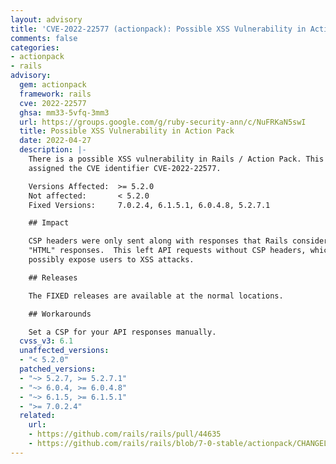 ```yaml
---
layout: advisory
title: 'CVE-2022-22577 (actionpack): Possible XSS Vulnerability in Action Pack'
comments: false
categories:
- actionpack
- rails
advisory:
  gem: actionpack
  framework: rails
  cve: 2022-22577
  ghsa: mm33-5vfq-3mm3
  url: https://groups.google.com/g/ruby-security-ann/c/NuFRKaN5swI
  title: Possible XSS Vulnerability in Action Pack
  date: 2022-04-27
  description: |-
    There is a possible XSS vulnerability in Rails / Action Pack. This vulnerability has been
    assigned the CVE identifier CVE-2022-22577.

    Versions Affected:  >= 5.2.0
    Not affected:       < 5.2.0
    Fixed Versions:     7.0.2.4, 6.1.5.1, 6.0.4.8, 5.2.7.1

    ## Impact

    CSP headers were only sent along with responses that Rails considered as
    "HTML" responses.  This left API requests without CSP headers, which could
    possibly expose users to XSS attacks.

    ## Releases

    The FIXED releases are available at the normal locations.

    ## Workarounds

    Set a CSP for your API responses manually.
  cvss_v3: 6.1
  unaffected_versions:
  - "< 5.2.0"
  patched_versions:
  - "~> 5.2.7, >= 5.2.7.1"
  - "~> 6.0.4, >= 6.0.4.8"
  - "~> 6.1.5, >= 6.1.5.1"
  - ">= 7.0.2.4"
  related:
    url:
    - https://github.com/rails/rails/pull/44635
    - https://github.com/rails/rails/blob/7-0-stable/actionpack/CHANGELOG.md#rails-7024-april-26-2022
---
```

